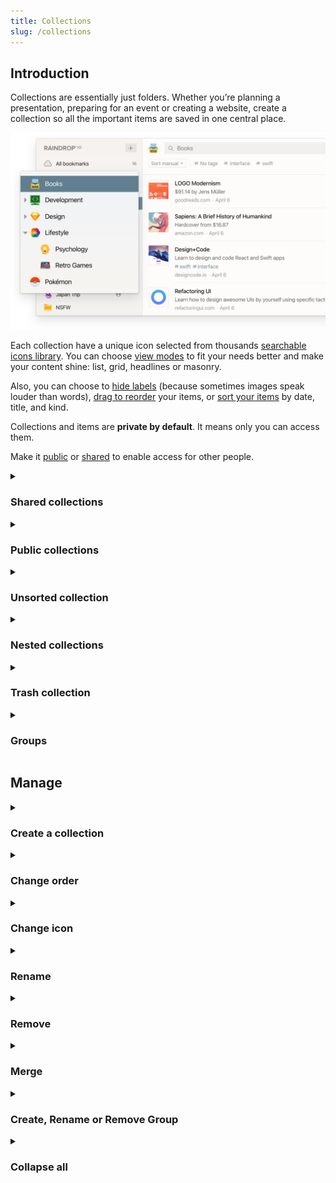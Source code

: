 ```yaml
---
title: Collections
slug: /collections
---
```


## Introduction
Collections are essentially just folders.
Whether you’re planning a presentation, preparing for an event or creating a website, create a collection so all the important items are saved in one central place.

![](./collections.jpg)

Each collection have a unique icon selected from thousands [searchable icons library](#change-icon).
You can choose [view modes](../bookmarks/index.md#appearance) to fit your needs better and make your content shine: list, grid, headlines or masonry.

Also, you can choose to [hide labels](../bookmarks/index.md#appearance) (because sometimes images speak louder than words), 
[drag to reorder](../bookmarks/index.md#sort) your items, or [sort your items](../bookmarks/index.md#sort) by date, title, and kind.

Collections and items are **private by default**.
It means only you can access them.

Make it [public](#public-collections) or [shared](#shared-collections) to enable access for other people.


<!------------------------------>
<details><summary>

### Shared collections

</summary>

You can enable access to your collection(s) by team members or friends. Permissions let you control who can access each of your collections.
You will notice a special "user" icon next to the name of a collection:

![](shared.png)

Learn more about sharing and collaboration [here](../collaboration/index.md).

</details>


<!------------------------------>
<details><summary>

### Public collections

</summary>

You can share individual collections with the entire web. Sign-up is not required.
You will notice a special "globe" icon next to the name of a collection:

![](public.png)

Learn more about public collections [here](../public-page/index.md).

</details>


<!------------------------------>
<details><summary>

### Unsorted collection

</summary>

The `Unsorted` is your default collection in Raindrop.io. When you add an item, it goes straight to your Unsorted unless you specify that the item goes into a specific collection.

This collection is useful to temporarily put new items in it and sort them later.

</details>


<!------------------------------>
<details><summary>

### Nested collections

</summary>

Nested collections give your an extra level of flexibility and power.

Keep your ever-growing collections list neat and organized with nested collections.
For example, you might create "parent" collection called "Music" and put "Pop", "Rock" and "Electronic" underneath.

:::note
Nested collections are only available in [Pro plan](../../billing/premium-features.md)
:::

You can collapse sub-collections under their “parent” to temporarily hide them from view.
This helps to focus on the right collections at the right time, without getting distracted by everything else.

Nested collections are also a great way to share multiple collections at once. 
When you share a "parent" all of it sub-collections become accessible by collaborators automatically.

</details>


<!------------------------------>
<details><summary>

### Trash collection

</summary>

When you remove an bookmark or file, they are moved to the `Trash` special collection.
You can restore an item from the `Trash` to your library by moving it to any other collection.
You can delete an item permanently by clicking the trash icon (or by right-clicking and choosing `Remove`).

</details>


<!------------------------------>
<details><summary>

### Groups

</summary>

Groups help you split your collections list into smaller chunks. 
For example, you might create "Work" and "Home" groups and then organize various collections underneath each one.

<p><img src={require('./groups.png').default} height='475' /></p>

Learn more about groups [here](#create-rename-or-remove-group).

</details>


<!------------------------------>
## Manage
<details><summary>

### Create a collection

</summary>

When you log in to Raindrop.io and you’ll see the dashboard.   
There’s a button `+` located in left side of a screen, click on it and a new collection field will appear right above currently active collection.

You can also right-click on `My collections` or the name of a group and choose `Create collection`

<p><img src={require('./create-collection.png').default} height='370' /></p>

Type a name then press `Enter`.  
Or if you not happy with a location of new collection just drag and drop it to any other level/location.

Nested collections can be created by dragging and dropping an existing collection onto another collection or by right-clicking a collection and choosing `Create nested collection`.
You can convert a nested collection into a top-level collection by dragging it out of the collection and dropping it into empty space in the left Raindrop.io pane.

</details>


<!------------------------------>
<details><summary>

### Change order

</summary>

1. Just drag a collection to reorder
<p><img src={require('./drag.png').default} height='340' /></p>

2. Drop it in desired location or move over another collection to make it parent
<p><img src={require('./move.png').default} height='340' /></p>

---

You can even sort all collections at once by name (ascending):
1. Mouse over "My collections" label in sidebar and click "..." button
2. In context menu that appear click "Sort all collections by name"

<img src={require('./groups-context-menu.png').default} height='472' />


</details>


<!------------------------------>
<details><summary>

### Change icon

</summary>

1. Right click on a collection
<img src={require('./context-menu.png').default} height='309' />

2. Click "Change icon"
3. Icon selector window will appear. Here you can select a predefined icon or search any specific. Click "Remove" in top right corner to unset icon for a collection.
<img src={require('./icon-search.png').default} height='569' />

:::caution
We use external sites ([Icons8](https://icons8.com/icons) and [Iconsfinder](https://www.iconfinder.com/)) to fetch icons.  
So please don't send requests to add any new icons to our email.
:::

</details>


<!------------------------------>
<details><summary>

### Rename

</summary>

Right-click on the collection and choose `Rename` to give a collection a new name

<img src={require('./context-menu.png').default} height='309' />

</details>


<!------------------------------>
<details><summary>

### Remove

</summary>

#### Remove single collection
Right-click on the collection and choose `Remove` to remove a collection from your library.
Deleting a collection does not delete the items in the collection. Items will be moved to `Trash`.

Deleting a collection will also delete its subcollections (but not the items in them).

<img src={require('./context-menu.png').default} height='309' />

---

#### Remove multiple collections
1. Right click on a collection
2. Then click "Select"
3. Keep selecting other collections you want to merge
4. Click "Merge" and wait for action to complete
<img src={require('./bulk.png').default} height='350' />

---

#### Remove all empty collections {#remove-all-empty}
1. Mouse over `My collections` label and click `...` next to it:

<img src={require('./groups-context-menu.png').default} height='472' />

2. Click "Remove all empty collections"

</details>


<!------------------------------>
<details><summary>

### Merge

</summary>

You can merge all items from one collection into another from your dashboard.
Sharing and collaboration settings will also be merged.

1. Right click on a collection
<img src={require('./context-menu.png').default} height='309' />

2. Then click "Select"

3. Keep selecting other collections you want to merge

4. Click "Merge" and wait for action to complete
<img src={require('./bulk.png').default} height='350' />

</details>


<!------------------------------>
<details><summary>

### Create, Rename or Remove Group

</summary>

Mouse over `My collections` label and click `...` next to it:

<img src={require('./groups-context-menu.png').default} height='472' />

</details>


<!------------------------------>
<details><summary>

### Collapse all

</summary>

You can collapse all nested collections at once in few easy steps.
This feature especially useful when you have very deep expanded structure and do not want to collapse each level manually.

1. Mouse over any group then click "..." button
2. In context menu that appear click "Collapse all collections"

<img src={require('./groups-context-menu.png').default} height='472' />

</details>
